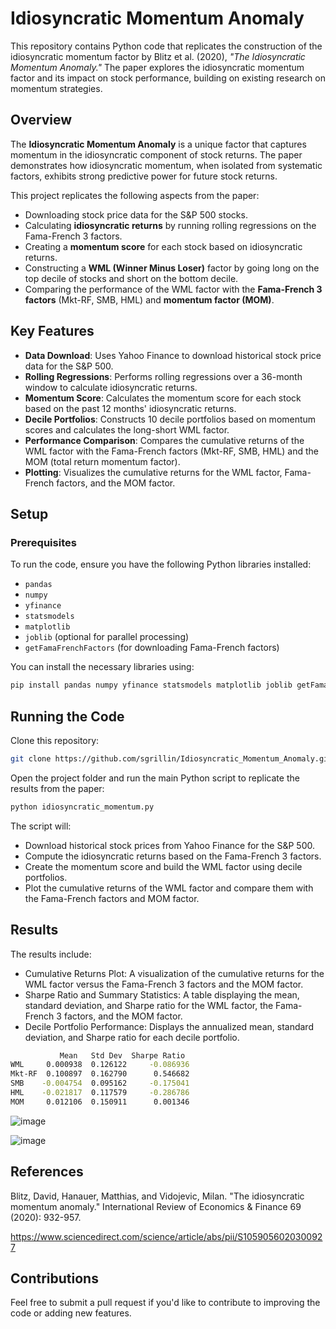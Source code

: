 # Idiosyncratic Momentum Anomaly

This repository contains Python code that replicates the construction of the idiosyncratic momentum factor by Blitz et al. (2020), *"The Idiosyncratic Momentum Anomaly."* The paper explores the idiosyncratic momentum factor and its impact on stock performance, building on existing research on momentum strategies.

## Overview

The **Idiosyncratic Momentum Anomaly** is a unique factor that captures momentum in the idiosyncratic component of stock returns. The paper demonstrates how idiosyncratic momentum, when isolated from systematic factors, exhibits strong predictive power for future stock returns.

This project replicates the following aspects from the paper:

- Downloading stock price data for the S&P 500 stocks.
- Calculating **idiosyncratic returns** by running rolling regressions on the Fama-French 3 factors.
- Creating a **momentum score** for each stock based on idiosyncratic returns.
- Constructing a **WML (Winner Minus Loser)** factor by going long on the top decile of stocks and short on the bottom decile.
- Comparing the performance of the WML factor with the **Fama-French 3 factors** (Mkt-RF, SMB, HML) and **momentum factor (MOM)**.

## Key Features

- **Data Download**: Uses Yahoo Finance to download historical stock price data for the S&P 500.
- **Rolling Regressions**: Performs rolling regressions over a 36-month window to calculate idiosyncratic returns.
- **Momentum Score**: Calculates the momentum score for each stock based on the past 12 months' idiosyncratic returns.
- **Decile Portfolios**: Constructs 10 decile portfolios based on momentum scores and calculates the long-short WML factor.
- **Performance Comparison**: Compares the cumulative returns of the WML factor with the Fama-French factors (Mkt-RF, SMB, HML) and the MOM (total return momentum factor).
- **Plotting**: Visualizes the cumulative returns for the WML factor, Fama-French factors, and the MOM factor.

## Setup

### Prerequisites

To run the code, ensure you have the following Python libraries installed:

- `pandas`
- `numpy`
- `yfinance`
- `statsmodels`
- `matplotlib`
- `joblib` (optional for parallel processing)
- `getFamaFrenchFactors` (for downloading Fama-French factors)

You can install the necessary libraries using:


```bash
pip install pandas numpy yfinance statsmodels matplotlib joblib getFamaFrenchFactors
```
## Running the Code
Clone this repository:
```bash
git clone https://github.com/sgrillin/Idiosyncratic_Momentum_Anomaly.git
```

Open the project folder and run the main Python script to replicate the results from the paper:
```bash
python idiosyncratic_momentum.py
```

The script will:
- Download historical stock prices from Yahoo Finance for the S&P 500.
- Compute the idiosyncratic returns based on the Fama-French 3 factors.
- Create the momentum score and build the WML factor using decile portfolios.
- Plot the cumulative returns of the WML factor and compare them with the Fama-French factors and MOM factor.

## Results
The results include:

- Cumulative Returns Plot: A visualization of the cumulative returns for the WML factor versus the Fama-French 3 factors and the MOM factor.
- Sharpe Ratio and Summary Statistics: A table displaying the mean, standard deviation, and Sharpe ratio for the WML factor, the Fama-French 3 factors, and the MOM factor.
- Decile Portfolio Performance: Displays the annualized mean, standard deviation, and Sharpe ratio for each decile portfolio.

```bash
           Mean   Std Dev  Sharpe Ratio
WML     0.000938  0.126122     -0.086936
Mkt-RF  0.100897  0.162790      0.546682
SMB    -0.004754  0.095162     -0.175041
HML    -0.021817  0.117579     -0.286786
MOM     0.012106  0.150911      0.001346
```

![image](https://github.com/user-attachments/assets/7d4093fe-ee39-4eaa-9cdb-74e3b473f55c)

![image](https://github.com/user-attachments/assets/fb9c32ae-44cd-4232-b2f1-99fe082420b5)


## References
Blitz, David, Hanauer, Matthias, and Vidojevic, Milan. "The idiosyncratic momentum anomaly." International Review of Economics & Finance 69 (2020): 932-957.

https://www.sciencedirect.com/science/article/abs/pii/S1059056020300927

## Contributions
Feel free to submit a pull request if you'd like to contribute to improving the code or adding new features.
